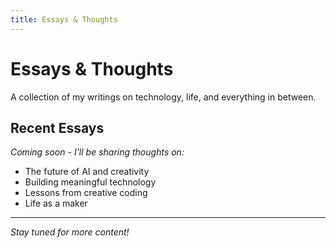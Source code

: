 ```yaml
---
title: Essays & Thoughts
---
```


# Essays & Thoughts

A collection of my writings on technology, life, and everything in between.

## Recent Essays

*Coming soon - I'll be sharing thoughts on:*

- The future of AI and creativity
- Building meaningful technology
- Lessons from creative coding
- Life as a maker

---

*Stay tuned for more content!*
